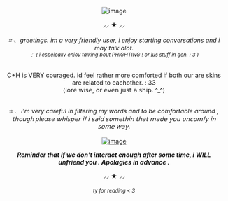 <div align="center">
  
![image](https://github.com/user-attachments/assets/2f75ed16-e12d-4517-ad89-77d30d4fb7fa)

 ⸝⸝ ★ ⸝⸝<br><br>
_⌗ ◟ greetings. im a very friendly user, i enjoy starting conversations and i may talk alot. <br><sub>⋮ ( i espeically enjoy talking bout   PHIGHTING ! or jus stuff in gen. : 3 )<sub>_
<br><br>

C+H is VERY couraged. id feel rather more comforted if both our are skins are related to eachother. : 33<br>(𝗅𝗈𝗋𝖾 𝗐𝗂𝗌𝖾, 𝗈𝗋 𝖾𝗏𝖾𝗇 𝗃𝗎𝗌𝗍 𝖺 𝗌𝗁𝗂𝗉. ^_^)
<br><br>

⌗ ◟ _i'm very careful in filtering my words and to be comfortable around , 𝗍𝗁𝗈𝗎𝗀𝗁 please 𝗐𝗁𝗂𝗌𝗉𝖾𝗋 𝗂𝖿 𝗂 𝗌𝖺𝗂𝖽 𝗌𝗈𝗆𝖾𝗍𝗁𝗂𝗇 𝗍𝗁𝖺𝗍 𝗆𝖺𝖽𝖾 𝗒𝗈𝗎 𝗎𝗇𝖼𝗈𝗆𝖿𝗒 𝗂𝗇 𝗌𝗈𝗆𝖾 𝗐𝖺𝗒._ 
<br><br>[![image](https://github.com/user-attachments/assets/8631cb2b-b6c1-4aed-9866-6659527a67e6)](https://i.postimg.cc/KvW73X8y/IMG-3679.gif)

_**Reminder that if we don't interact enough after some time, i WILL unfriend you . Apolagies in advance .**_

⸝⸝ ★ ⸝⸝
<br><br>
_<sub>ty for reading < 3<sub>_
